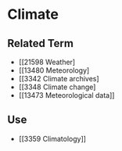 # Climate  

## Related Term

- [[21598 Weather]
- [[13480 Meteorology]
- [[3342 Climate archives]
- [[3348 Climate change]
- [[13473 Meteorological data]]  

## Use

- [[3359 Climatology]]  

